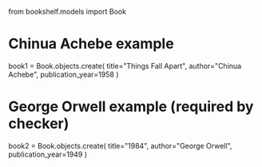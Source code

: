 from bookshelf.models import Book

# Chinua Achebe example
book1 = Book.objects.create(
    title="Things Fall Apart",
    author="Chinua Achebe",
    publication_year=1958
)

# George Orwell example (required by checker)
book2 = Book.objects.create(
    title="1984",
    author="George Orwell",
    publication_year=1949
)

